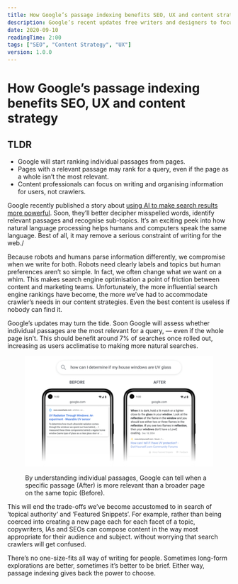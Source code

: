 ```yaml
---
title: How Google’s passage indexing benefits SEO, UX and content strategy
description: Google’s recent updates free writers and designers to focus on users instead of bots.
date: 2020-09-10
readingTime: 2:00
tags: ["SEO", "Content Strategy", "UX"]
version: 1.0.0
---
```


# How Google’s passage indexing benefits SEO, UX and content strategy

## TLDR

- Google will start ranking individual passages from pages.
- Pages with a relevant passage may rank for a query, even if the page as a whole isn’t the most relevant.
- Content professionals can focus on writing and organising information for users, not crawlers.

Google recently published a story about [using AI to make search results more powerful](https://blog.google/products/search/search-on/).
Soon, they’ll better decipher misspelled words,
identify relevant passages and recognise sub-topics.
It’s an exciting peek into how natural language processing helps humans and computers speak the same language.
Best of all,
it may remove a serious constraint of writing for the web./

Because robots and humans parse information differently,
we compromise when we write for both.
Robots need clearly labels and topics
but human preferences aren’t so simple.
In fact, we often change what we want on a whim.
This makes search engine optimisation a point of friction between content and marketing teams.
Unfortunately,
the more influential search engine rankings have become,
the more we’ve had to accommodate crawler’s needs in our content strategies.
Even the best content is useless if nobody can find it.

Google’s updates may turn the tide.
Soon Google will assess whether individual passages are the most relevant for a query,
— even if the whole page isn’t.
This should benefit around 7% of searches once rolled out,
increasing as users acclimatise to making more natural searches.

<figure>
  <img src="../assets/google-passage-indexing.png" alt="Search result mock-up comparing a result for a whole page with the more information-rich one for a specific passage.">
  <figcaption>
    <p>By understanding individual passages, Google can tell when a specific passage (After) is more relevant than a broader page on the same topic (Before).</p>
  </figcaption>
</figure>

This will end the trade-offs we’ve become accustomed to
in search of ‘topical authority‘ and ‘Featured Snippets’.
For example, rather than being coerced into creating a new page each for each facet of a topic,
copywriters, IAs and SEOs can compose content in the way most appropriate for their audience and subject.
without worrying that search crawlers will get confused.

There’s no one-size-fits all way of writing for people.
Sometimes long-form explorations are better,
sometimes it’s better to be brief.
Either way, passage indexing gives back the power to choose.
